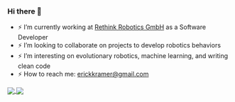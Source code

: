 ### Hi there 👋

<!--
**ErickKramer/erickkramer** is a ✨ _special_ ✨ repository because its `README.md` (this file) appears on your GitHub profile.

Here are some ideas to get you started:

- 🔭 I’m currently working on ...
- 🌱 I’m currently learning ...
- 👯 I’m looking to collaborate on ...
- 🤔 I’m looking for help with ...
- 💬 Ask me about ...
- 📫 How to reach me: ...
- 😄 Pronouns: ...
- ⚡ Fun fact: ...
-->

- ⚡ I’m currently working at [Rethink Robotics GmbH](https://www.rethinkrobotics.com/) as a Software Developer
- ⚡ I’m looking to collaborate on projects to develop robotics behaviors
- ⚡ I’m interesting on evolutionary robotics, machine learning, and writing clean code 
- ⚡ How to reach me: erickkramer@gmail.com

<!-- TOP LANGUAGES CARD -->

<a href="https://github.com/anuraghazra/github-readme-stats">
  <img align="center" src="https://github-readme-stats.vercel.app/api/top-langs/?username=erickkramer&layout=compact&theme=solarized-dark&langs_count=10&hide=sas,processing" />
</a>

<!-- TOP LANGUAGES CARD -->

<a href="https://github.com/anuraghazra/github-readme-stats">
  <img align="center" src="https://github-readme-stats.vercel.app/api?username=erickkramer&theme=solarized-dark&show_icons=true&layout=compact&include_all_commits=true" />
</a>

